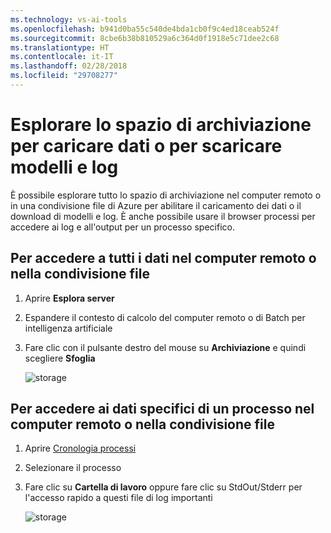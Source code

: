 ```yaml
---
ms.technology: vs-ai-tools
ms.openlocfilehash: b941d0ba55c540de4bda1cb0f9c4ed18ceab524f
ms.sourcegitcommit: 8cbe6b38b810529a6c364d0f1918e5c71dee2c68
ms.translationtype: HT
ms.contentlocale: it-IT
ms.lasthandoff: 02/28/2018
ms.locfileid: "29708277"
---
```

# <a name="browse-storage-to-upload-data-or-download-models-and-logs"></a>Esplorare lo spazio di archiviazione per caricare dati o per scaricare modelli e log

È possibile esplorare tutto lo spazio di archiviazione nel computer remoto o in una condivisione file di Azure per abilitare il caricamento dei dati o il download di modelli e log. È anche possibile usare il browser processi per accedere ai log e all'output per un processo specifico.

## <a name="to-access-all-data-on-the-remote-machine-or-file-share"></a>Per accedere a tutti i dati nel computer remoto o nella condivisione file
1. Aprire **Esplora server**
2. Espandere il contesto di calcolo del computer remoto o di Batch per intelligenza artificiale
3. Fare clic con il pulsante destro del mouse su **Archiviazione** e quindi scegliere **Sfoglia**

    ![storage](media\manage-storage\browse-storage.png)

## <a name="to-access-job-specific-data-on-the-remote-machine-or-file-share"></a>Per accedere ai dati specifici di un processo nel computer remoto o nella condivisione file
1. Aprire [Cronologia processi](job-details.md)
2. Selezionare il processo
3. Fare clic su **Cartella di lavoro** oppure fare clic su StdOut/Stderr per l'accesso rapido a questi file di log importanti

    ![storage](media\manage-storage\job-workingfolder.png)
